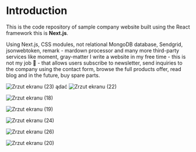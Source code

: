 # Introduction

This is the code repository of sample company website built using the React framework this is **Next.js**.

Using Next.js, CSS modules, not relational MongoDB database, Sendgrid, jsonwebtoken, remark - mardown processor and many more third-party services like moment, gray-matter I write a website in my free time - this is not my job 🙁 - that allows users subscribe to newsletter, send inquiries to the company using the contact form, browse the full products offer, read blog and in the future, buy spare parts. 





![Zrzut ekranu (23)](https://user-images.githubusercontent.com/45161412/203322541-0798a147-ac60-4bcd-b91e-ecca9dd1524d.png)
ądać 
![Zrzut ekranu (22)](https://user-images.githubusercontent.com/45161412/203322575-f4cdce7b-7211-4700-91c1-0eaa45e20c6c.png)

![Zrzut ekranu (18)](https://user-images.githubusercontent.com/45161412/203322689-75a79035-cdb6-4767-b445-866c642f5c0a.png)

![Zrzut ekranu (19)](https://user-images.githubusercontent.com/45161412/203322718-88dfba3b-4f93-41bd-90eb-2be9be3f008f.png)

![Zrzut ekranu (24)](https://user-images.githubusercontent.com/45161412/203322779-c64918af-bdcc-4172-972d-35ea39021cc9.png)

![Zrzut ekranu (26)](https://user-images.githubusercontent.com/45161412/203322926-b2156606-af76-4f04-a10d-217c259a3937.png)

![Zrzut ekranu (20)](https://user-images.githubusercontent.com/45161412/203322945-b1050939-b4dd-4fc8-9678-fb757fb701d8.png)